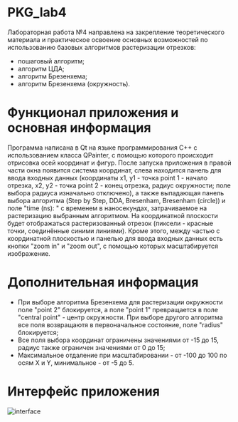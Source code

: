 # PKG_lab4

Лабораторная работа №4 направлена на закрепление теоретического
материала и практическое освоение основных возможностей по использованию базовых алгоритмов растеризации отрезков:
- пошаговый алгоритм;
- алгоритм ЦДА;
- алгоритм Брезенхема;
- алгоритм Брезенхема (окружность).

# Функционал приложения и основная информация

Программа написана в Qt на языке программирования C++ с использованием класса QPainter, с помощью которого происходит отрисовка осей координат и фигур.
После запуска приложения в правой части окна появится система координат, слева находится панель для ввода входных данных (координаты x1, y1 - точка point 1 - начало отрезка, x2, y2 - точка point 2 - конец отрезка, радиус окружности; поле выбора радиуса изначально отключено), а также выпадающая панель выбора алгоритма (Step by Step, DDA, Bresenham, Bresenham (circle)) и поле "time (ns): " с временем в наносекундах, затрачиваемое на растеризацию выбранным алгоритмом. На координатной плоскости будет отображаться растеризованный отрезок (пиксели - красные точки, соединённые синими линиями). Кроме этого, между частью с координатной плоскостью и панелью для ввода входных данных есть кнопки "zoom in" и "zoom out", с помощью которых масштабируется изображение.

# Дополнительная информация

- При выборе алгоритма Брезенхема для растеризации окружности поле "point 2" блокируется, а поле "point 1" превращается в поле "central point" - центр окружности. При выборе другого алгоритма все поля возвращаютя в первоначальное состояние, поле "radius" блокируется;
- Все поля выбора координат ограничены значениями от -15 до 15, радиус также ограничен значениями от 0 до 15;
- Максимальное отдаление при масштабировании - от -100 до 100 по осям X и Y, минимальное - от -5 до 5.

# Интерфейс приложения

![interface](https://github.com/KTDreal/PKG_lab4/assets/144488732/66257c66-a646-43f4-ad51-33b5fde4dcdd)
